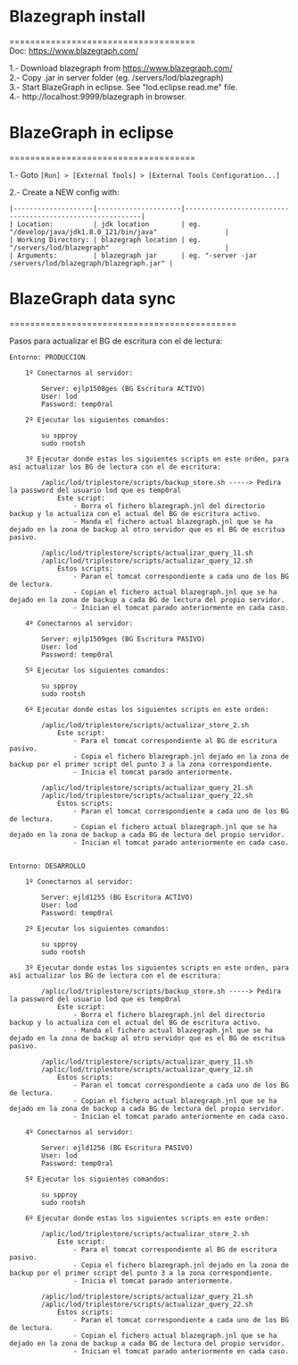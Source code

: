 
# Blazegraph install
====================================  
Doc: https://www.blazegraph.com/

1.- Download blazegraph from https://www.blazegraph.com/  
2.- Copy .jar in server folder (eg. /servers/lod/blazegraph)  
3.- Start BlazeGraph in eclipse. See "lod.eclipse.read.me" file.  
4.- http://localhost:9999/blazegraph in browser.  

# BlazeGraph in eclipse
====================================

1.- Goto `[Run] > [External Tools] > [External Tools Configuration...]`

2.- Create a NEW config with:

    |--------------------|---------------------|-----------------------------------------------------------|
    | Location:          | jdk location        | eg. "/develop/java/jdk1.8.0_121/bin/java"                 |
    | Working Directory: | blazegraph location | eg. "/servers/lod/blazegraph"                             |
    | Arguments:         | blazegraph jar      | eg. "-server -jar /servers/lod/blazegraph/blazegraph.jar" |

    
 # BlazeGraph data sync
============================================

Pasos para actualizar el BG de escritura con el de lectura:

	Entorno: PRODUCCION

		1º Conectarnos al servidor:
 
			Server: ejlp1508ges (BG Escritura ACTIVO)
			User: lod
			Password: temp0ral

		2º Ejecutar los siguientes comandos:

			su spproy
			sudo rootsh
	
		3º Ejecutar donde estas los siguientes scripts en este orden, para así actualizar los BG de lectura con el de escritura:

			/aplic/lod/triplestore/scripts/backup_store.sh -----> Pedira la password del usuario lod que es temp0ral
				Este script: 
					- Borra el fichero blazegraph.jnl del directorio backup y lo actualiza con el actual del BG de escritura activo.
					- Manda el fichero actual blazegraph.jnl que se ha dejado en la zona de backup al otro servidor que es el BG de escritua pasivo.
				
			/aplic/lod/triplestore/scripts/actualizar_query_11.sh
			/aplic/lod/triplestore/scripts/actualizar_query_12.sh
				Estos scripts:
					- Paran el tomcat correspondiente a cada uno de los BG de lectura.
					- Copian el fichero actual blazegraph.jnl que se ha dejado en la zona de backup a cada BG de lectura del propio servidor.
					- Inician el tomcat parado anteriormente en cada caso.

		4º Conectarnos al servidor:
 
			Server: ejlp1509ges (BG Escritura PASIVO)
			User: lod
			Password: temp0ral

		5º Ejecutar los siguientes comandos:

			su spproy
			sudo rootsh
	
		6º Ejecutar donde estas los siguientes scripts en este orden:

			/aplic/lod/triplestore/scripts/actualizar_store_2.sh
				Este script:
					- Para el tomcat correspondiente al BG de escritura pasivo.
					- Copia el fichero blazegraph.jnl dejado en la zona de backup por el primer script del punto 3 a la zona correspondiente.
					- Inicia el tomcat parado anteriormente.
					
			/aplic/lod/triplestore/scripts/actualizar_query_21.sh
			/aplic/lod/triplestore/scripts/actualizar_query_22.sh
				Estos scripts:
					- Paran el tomcat correspondiente a cada uno de los BG de lectura.
					- Copian el fichero actual blazegraph.jnl que se ha dejado en la zona de backup a cada BG de lectura del propio servidor.
					- Inician el tomcat parado anteriormente en cada caso.


	Entorno: DESARROLLO

		1º Conectarnos al servidor:
 
			Server: ejld1255 (BG Escritura ACTIVO)
			User: lod
			Password: temp0ral

		2º Ejecutar los siguientes comandos:

			su spproy
			sudo rootsh
	
		3º Ejecutar donde estas los siguientes scripts en este orden, para así actualizar los BG de lectura con el de escritura:

			/aplic/lod/triplestore/scripts/backup_store.sh -----> Pedira la password del usuario lod que es temp0ral
				Este script: 
					- Borra el fichero blazegraph.jnl del directorio backup y lo actualiza con el actual del BG de escritura activo.
					- Manda el fichero actual blazegraph.jnl que se ha dejado en la zona de backup al otro servidor que es el BG de escritua pasivo.
				
			/aplic/lod/triplestore/scripts/actualizar_query_11.sh
			/aplic/lod/triplestore/scripts/actualizar_query_12.sh
				Estos scripts:
					- Paran el tomcat correspondiente a cada uno de los BG de lectura.
					- Copian el fichero actual blazegraph.jnl que se ha dejado en la zona de backup a cada BG de lectura del propio servidor.
					- Inician el tomcat parado anteriormente en cada caso.

		4º Conectarnos al servidor:
 
			Server: ejld1256 (BG Escritura PASIVO)
			User: lod
			Password: temp0ral

		5º Ejecutar los siguientes comandos:

			su spproy
			sudo rootsh
	
		6º Ejecutar donde estas los siguientes scripts en este orden:

			/aplic/lod/triplestore/scripts/actualizar_store_2.sh
				Este script:
					- Para el tomcat correspondiente al BG de escritura pasivo.
					- Copia el fichero blazegraph.jnl dejado en la zona de backup por el primer script del punto 3 a la zona correspondiente.
					- Inicia el tomcat parado anteriormente.
					
			/aplic/lod/triplestore/scripts/actualizar_query_21.sh
			/aplic/lod/triplestore/scripts/actualizar_query_22.sh
				Estos scripts:
					- Paran el tomcat correspondiente a cada uno de los BG de lectura.
					- Copian el fichero actual blazegraph.jnl que se ha dejado en la zona de backup a cada BG de lectura del propio servidor.
					- Inician el tomcat parado anteriormente en cada caso.
					

